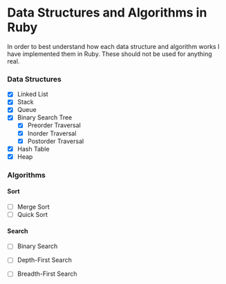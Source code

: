 # Data Structures and Algorithms in Ruby

In order to best understand how each data structure and algorithm works I have implemented them in Ruby. These should not be used for anything real.

### Data Structures
- [x] Linked List
- [x] Stack
- [x] Queue
- [x] Binary Search Tree
  - [x] Preorder Traversal
  - [x] Inorder Traversal
  - [x] Postorder Traversal
- [x] Hash Table
- [x] Heap

### Algorithms

#### Sort
- [ ] Merge Sort
- [ ] Quick Sort

#### Search
- [ ] Binary Search
- [ ] Depth-First Search
- [ ] Breadth-First Search


